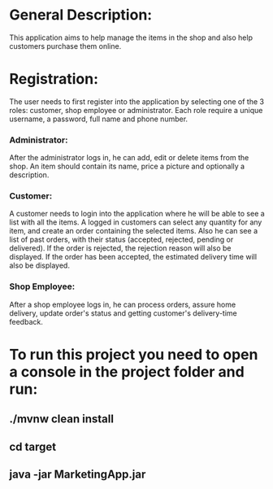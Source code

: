 # General Description:
This application aims to help manage the items in the shop and also help customers purchase them online.
# Registration:
The user needs to first register into the application by selecting one of the 3 roles: customer, shop employee or administrator. 
Each role require a unique username, a password, full name and phone number. 
### Administrator: 
After the administrator logs in, he can add, edit or delete items from the shop. 
An item should contain its name, price a picture and optionally a description. 
### Customer:
A customer needs to login into the application where he will be able to see a list with all the items.
A logged in customers can select any quantity for any item, and create an order containing the selected items. 
Also he can see a list of past orders, with their status (accepted, rejected, pending or delivered). 
If the order is rejected, the rejection reason will also be displayed. 
If the order has been accepted, the estimated delivery time will also be displayed. 
### Shop Employee:
After a shop employee logs in, he can process orders, assure home delivery, update order's status and getting customer's delivery-time feedback.

# To run this project you need to open a console in the project folder and run:

## ./mvnw clean install 

## cd target

## java -jar MarketingApp.jar
